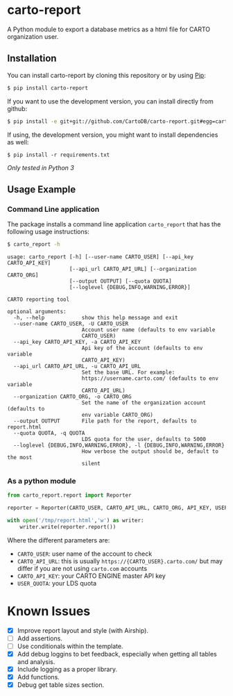 # carto-report


A Python module to export a database metrics as a html file for CARTO organization user.

## Installation

You can install carto-report by cloning this repository or by using [Pip](http://pypi.python.org/pypi/pip):

```sh
$ pip install carto-report
```

If you want to use the development version, you can install directly from github:

```sh
$ pip install -e git+git://github.com/CartoDB/carto-report.git#egg=carto
```

If using, the development version, you might want to install dependencies as well:

```
$ pip install -r requirements.txt
```

*Only tested in Python 3*

## Usage Example

### Command Line application

The package installs a command line application `carto_report` that has the following usage instructions:

```sh
$ carto_report -h
```
```text
usage: carto_report [-h] [--user-name CARTO_USER] [--api_key CARTO_API_KEY]
                    [--api_url CARTO_API_URL] [--organization CARTO_ORG]
                    [--output OUTPUT] [--quota QUOTA]
                    [--loglevel {DEBUG,INFO,WARNING,ERROR}]

CARTO reporting tool

optional arguments:
  -h, --help            show this help message and exit
  --user-name CARTO_USER, -U CARTO_USER
                        Account user name (defaults to env variable
                        CARTO_USER)
  --api_key CARTO_API_KEY, -a CARTO_API_KEY
                        Api key of the account (defaults to env variable
                        CARTO_API_KEY)
  --api_url CARTO_API_URL, -u CARTO_API_URL
                        Set the base URL. For example:
                        https://username.carto.com/ (defaults to env variable
                        CARTO_API_URL)
  --organization CARTO_ORG, -o CARTO_ORG
                        Set the name of the organization account (defaults to
                        env variable CARTO_ORG)
  --output OUTPUT       File path for the report, defaults to report.html
  --quota QUOTA, -q QUOTA
                        LDS quota for the user, defaults to 5000
  --loglevel {DEBUG,INFO,WARNING,ERROR}, -l {DEBUG,INFO,WARNING,ERROR}
                        How verbose the output should be, default to the most
                        silent
```

### As a python module

```python
from carto_report.report import Reporter

reporter = Reporter(CARTO_USER, CARTO_API_URL, CARTO_ORG, API_KEY, USER_QUOTA)

with open('/tmp/report.html','w') as writer:
    writer.write(reporter.report())
```

Where the different parameters are:

* `CARTO_USER`: user name of the account to check
* `CARTO_API_URL`: this is usually `https://{CARTO_USER}.carto.com/` but may differ if you are not using `carto.com` accounts
* `CARTO_API_KEY`: your CARTO ENGINE master API key
* `USER_QUOTA`: your LDS quota


Known Issues
============

- [x] Improve report layout and style (with Airship).
- [ ] Add assertions.
- [ ] Use conditionals within the template.
- [x] Add debug loggins to bet feedback, especially when getting all tables and analysis.
- [x] Include logging as a proper library.
- [x] Add functions.
- [x] Debug get table sizes section.
